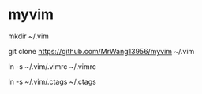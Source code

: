 # myvim
mkdir ~/.vim

git clone https://github.com/MrWang13956/myvim ~/.vim

ln -s ~/.vim/.vimrc ~/.vimrc

ln -s ~/.vim/.ctags ~/.ctags

